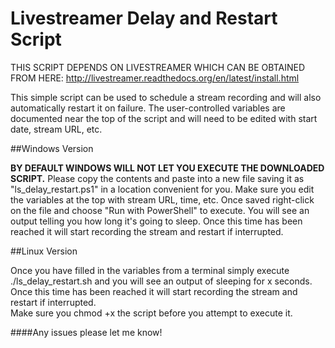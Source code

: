 Livestreamer Delay and Restart Script
=================================

THIS SCRIPT DEPENDS ON LIVESTREAMER WHICH CAN BE OBTAINED FROM HERE: http://livestreamer.readthedocs.org/en/latest/install.html

This simple script can be used to schedule a stream recording and will also automatically restart it on failure.  The user-controlled variables are documented near the top of the script and will need to be edited with start date, stream URL, etc.

##Windows Version

**BY DEFAULT WINDOWS WILL NOT LET YOU EXECUTE THE DOWNLOADED SCRIPT.**  Please copy the contents and paste into a new file saving it as "ls_delay_restart.ps1" in a location convenient for you.  Make sure you edit the variables at the top with stream URL, time, etc.  Once saved right-click on the file and choose "Run with PowerShell" to execute.  You will see an output telling you how long it's going to sleep.  Once this time has been reached it will start recording the stream and restart if interrupted.

##Linux Version

Once you have filled in the variables from a terminal simply execute ./ls_delay_restart.sh and you will see an output of sleeping for x seconds.  Once this time has been reached it will start recording the stream and restart if interrupted.  
Make sure you chmod +x the script before you attempt to execute it.  


####Any issues please let me know!
